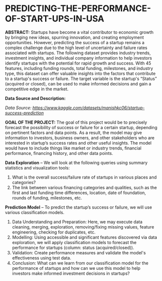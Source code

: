 # PREDICTING-THE-PERFORMANCE-OF-START-UPS-IN-USA

**ABSTRACT:**
Startups have become a vital contributor to economic growth by bringing new ideas, spurring innovation, and creating employment opportunities. However, predicting the success of a startup remains a complex challenge due to the high level of uncertainty and failure rates associated with startups. The following dataset provides industry trends, investment insights, and individual company information to help investors identify startups with the potential for rapid growth and success. With 45 features, including funding rounds, total funding, milestones, and industry type, this dataset can offer valuable insights into the factors that contribute to a startup's success or failure. The target variable is the startup's “Status” (acquired or closed), can be used to make informed decisions and gain a competitive edge in the market. 

**Data Source and Description:**

*Data Source: https://www.kaggle.com/datasets/manishkc06/startup-success-prediction*


**GOAL OF THE PROJECT:**
The goal of this project would be to precisely forecast the possibility of success or failure for a certain startup, depending on pertinent factors and data points. As a result, the model may give information to investors, business owners, and other stakeholders who are interested in startup’s success rates and other useful insights. The model would have to include things like market or industry trends, financial performance, financing history, and other data points. 

**Data Exploration** – We will look at the following queries using summary statistics and visualization tools:
1.	What is the overall success/failure rate of startups in various places and categories?
2.	The link between various financing categories and qualities, such as the first and last funding time differences, location, date of foundation, rounds of funding, milestones, etc.

**Prediction Model** – To predict the startup’s success or failure, we will use various classification models.
1.	Data Understanding and Preparation: Here, we may execute data cleaning, merging, exploration, removing/fixing missing values, feature engineering, checking for duplicates, etc.
2.	Modelling: Using accessible and significant features discovered via data exploration, we will apply classification models to forecast the performance for startups (column: status (acquired/closed)).
3.	Validation: Create performance measures and validate the model's effectiveness using test data.
4.	Conclusion: What can we learn from our classification model for the performance of startups and how can we use this model to help investors make informed investment decisions in startups?
